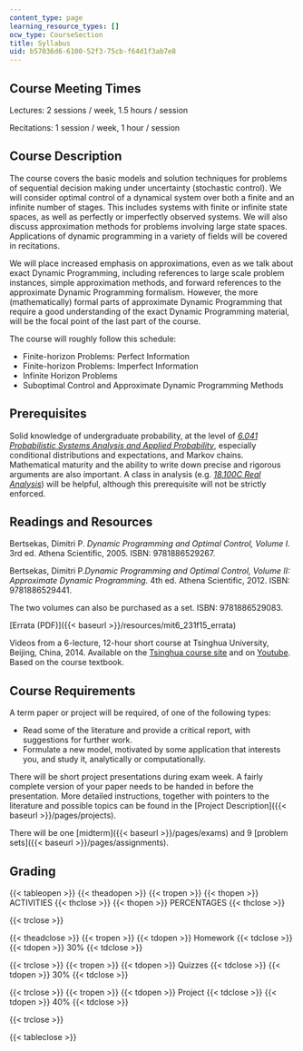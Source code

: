 ```yaml
---
content_type: page
learning_resource_types: []
ocw_type: CourseSection
title: Syllabus
uid: b57036d6-6100-52f3-75cb-f64d1f3ab7e8
---
```


Course Meeting Times
--------------------

Lectures: 2 sessions / week, 1.5 hours / session

Recitations: 1 session / week, 1 hour / session

Course Description
------------------

The course covers the basic models and solution techniques for problems of sequential decision making under uncertainty (stochastic control). We will consider optimal control of a dynamical system over both a finite and an infinite number of stages. This includes systems with finite or infinite state spaces, as well as perfectly or imperfectly observed systems. We will also discuss approximation methods for problems involving large state spaces. Applications of dynamic programming in a variety of fields will be covered in recitations.

We will place increased emphasis on approximations, even as we talk about exact Dynamic Programming, including references to large scale problem instances, simple approximation methods, and forward references to the approximate Dynamic Programming formalism. However, the more (mathematically) formal parts of approximate Dynamic Programming that require a good understanding of the exact Dynamic Programming material, will be the focal point of the last part of the course.

The course will roughly follow this schedule:

*   Finite-horizon Problems: Perfect Information
*   Finite-horizon Problems: Imperfect Information
*   Infinite Horizon Problems
*   Suboptimal Control and Approximate Dynamic Programming Methods

Prerequisites
-------------

Solid knowledge of undergraduate probability, at the level of [_6.041 Probabilistic Systems Analysis and Applied Probability_](/courses/6-041sc-probabilistic-systems-analysis-and-applied-probability-fall-2013), especially conditional distributions and expectations, and Markov chains. Mathematical maturity and the ability to write down precise and rigorous arguments are also important. A class in analysis (e.g. [_18.100C Real Analysis_](/courses/18-100c-real-analysis-fall-2012)) will be helpful, although this prerequisite will not be strictly enforced.

Readings and Resources
----------------------

Bertsekas, Dimitri P. _Dynamic Programming and Optimal Control, Volume I._ 3rd ed. Athena Scientific, 2005. ISBN: 9781886529267.

Bertsekas, Dimitri P._Dynamic Programming and Optimal Control, Volume II: Approximate Dynamic Programming._ 4th ed. Athena Scientific, 2012. ISBN: 9781886529441.

The two volumes can also be purchased as a set. ISBN: 9781886529083.

[Errata (PDF)]({{< baseurl >}}/resources/mit6_231f15_errata)

Videos from a 6-lecture, 12-hour short course at Tsinghua University, Beijing, China, 2014. Available on the [Tsinghua course site](http://adpthu2014.weebly.com/videos.html) and on [Youtube](http://www.youtube.com/playlist?list=PLiCLbsFQNFAxOmVeqPhI5er1LGf2-L9I4). Based on the course textbook.

Course Requirements
-------------------

A term paper or project will be required, of one of the following types:

*   Read some of the literature and provide a critical report, with suggestions for further work.
*   Formulate a new model, motivated by some application that interests you, and study it, analytically or computationally.

There will be short project presentations during exam week. A fairly complete version of your paper needs to be handed in before the presentation. More detailed instructions, together with pointers to the literature and possible topics can be found in the [Project Description]({{< baseurl >}}/pages/projects).

There will be one [midterm]({{< baseurl >}}/pages/exams) and 9 [problem sets]({{< baseurl >}}/pages/assignments).

Grading
-------

{{< tableopen >}}
{{< theadopen >}}
{{< tropen >}}
{{< thopen >}}
ACTIVITIES
{{< thclose >}}
{{< thopen >}}
PERCENTAGES
{{< thclose >}}

{{< trclose >}}

{{< theadclose >}}
{{< tropen >}}
{{< tdopen >}}
Homework
{{< tdclose >}}
{{< tdopen >}}
30%
{{< tdclose >}}

{{< trclose >}}
{{< tropen >}}
{{< tdopen >}}
Quizzes
{{< tdclose >}}
{{< tdopen >}}
30%
{{< tdclose >}}

{{< trclose >}}
{{< tropen >}}
{{< tdopen >}}
Project
{{< tdclose >}}
{{< tdopen >}}
40%
{{< tdclose >}}

{{< trclose >}}

{{< tableclose >}}